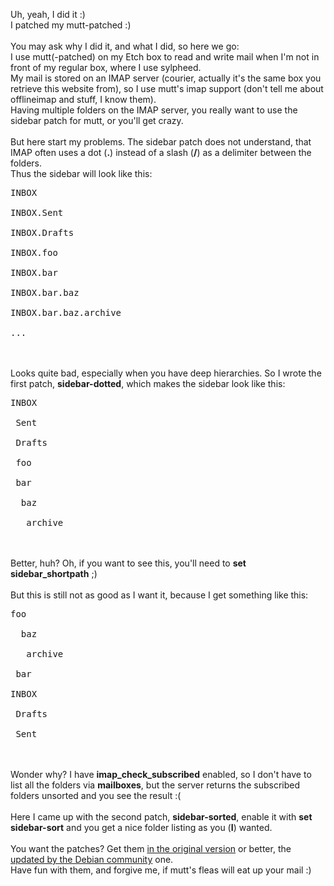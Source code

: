 <html><body><p>Uh, yeah, I did it :)<br>
I patched my mutt-patched :)<br>
<br>
You may ask why I did it, and what I did, so here we go:<br>
I use mutt(-patched) on my Etch box to read and write mail when I'm not in front of my regular box, where I use sylpheed.<br>
My mail is stored on an IMAP server (courier, actually it's the same box you retrieve this website from), so I use mutt's imap support (don't tell me about offlineimap and stuff, I know them).<br>
Having multiple folders on the IMAP server, you really want to use the sidebar patch for mutt, or you'll get crazy.<br>
<br>
But here start my problems. The sidebar patch does not understand, that IMAP often uses a dot (<strong>.</strong>) instead of a slash (<strong>/</strong>) as a delimiter between the folders.<br>
Thus the sidebar will look like this:<br>
</p><pre>INBOX<br>
INBOX.Sent<br>
INBOX.Drafts<br>
INBOX.foo<br>
INBOX.bar<br>
INBOX.bar.baz<br>
INBOX.bar.baz.archive<br>
...</pre><br>
<br>
Looks quite bad, especially when you have deep hierarchies. So I wrote the first patch, <strong>sidebar-dotted</strong>, which makes the sidebar look like this:<br>
<pre>INBOX<br>
 Sent<br>
 Drafts<br>
 foo<br>
 bar<br>
  baz<br>
   archive</pre><br>
<br>
Better, huh? Oh, if you want to see this, you'll need to <strong>set sidebar_shortpath</strong> ;)<br>
<br>
But this is still not as good as I want it, because I get something like this:<br>
<pre>foo<br>
  baz<br>
   archive<br>
 bar<br>
INBOX<br>
 Drafts<br>
 Sent</pre><br>
<br>
Wonder why? I have <strong>imap_check_subscribed</strong> enabled, so I don't have to list all the folders via <strong>mailboxes</strong>, but the server returns the subscribed folders unsorted and you see the result :(<br>
<br>
Here I came up with the second patch, <strong>sidebar-sorted</strong>, enable it with <strong>set sidebar-sort</strong> and you get a nice folder listing as you (<strong>I</strong>) wanted.<br>
<br>
You want the patches? Get them <a href="http://files.die-welt.net/mutt/">in the original version</a> or better, the <a href="http://anonscm.debian.org/gitweb/?p=pkg-mutt/mutt.git;a=tree;f=debian/patches/mutt-patched">updated by the Debian community</a> one.<br>
Have fun with them, and forgive me, if mutt's fleas will eat up your mail :)</body></html>